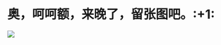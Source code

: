 <html>
<head><title>Hello Github!</title></head>

<body>
<h1>奥，呵呵额，来晚了，留张图吧。:+1:
</h1>
<img src="http://pic2.huitu.com/res/20120404/83618_20120404224742471200_1.jpg"/>
</body>
</htiml>
